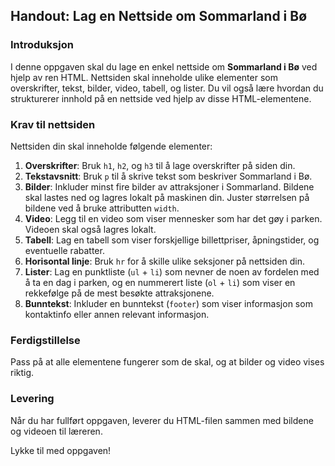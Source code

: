 ## Handout: Lag en Nettside om Sommarland i Bø

### Introduksjon
I denne oppgaven skal du lage en enkel nettside om **Sommarland i Bø** ved hjelp av ren HTML. Nettsiden skal inneholde ulike elementer som overskrifter, tekst, bilder, video, tabell, og lister. Du vil også lære hvordan du strukturerer innhold på en nettside ved hjelp av disse HTML-elementene.

### Krav til nettsiden
Nettsiden din skal inneholde følgende elementer:

1. **Overskrifter**: Bruk `h1`, `h2`, og `h3` til å lage overskrifter på siden din.
2. **Tekstavsnitt**: Bruk `p` til å skrive tekst som beskriver Sommarland i Bø.
3. **Bilder**: Inkluder minst fire bilder av attraksjoner i Sommarland. Bildene skal lastes ned og lagres lokalt på maskinen din. Juster størrelsen på bildene ved å bruke attributten `width`.
4. **Video**: Legg til en video som viser mennesker som har det gøy i parken. Videoen skal også lagres lokalt.
5. **Tabell**: Lag en tabell som viser forskjellige billettpriser, åpningstider, og eventuelle rabatter.
6. **Horisontal linje**: Bruk `hr` for å skille ulike seksjoner på nettsiden din.
7. **Lister**: Lag en punktliste (`ul` + `li`) som nevner de noen av fordelen med å ta en dag i parken, og en nummerert liste (`ol` + `li`) som viser en rekkefølge på de mest besøkte attraksjonene.
8. **Bunntekst**: Inkluder en bunntekst (`footer`) som viser informasjon som kontaktinfo eller annen relevant informasjon.


### Ferdigstillelse
Pass på at alle elementene fungerer som de skal, og at bilder og video vises riktig.

### Levering
Når du har fullført oppgaven, leverer du HTML-filen sammen med bildene og videoen til læreren.

Lykke til med oppgaven!
